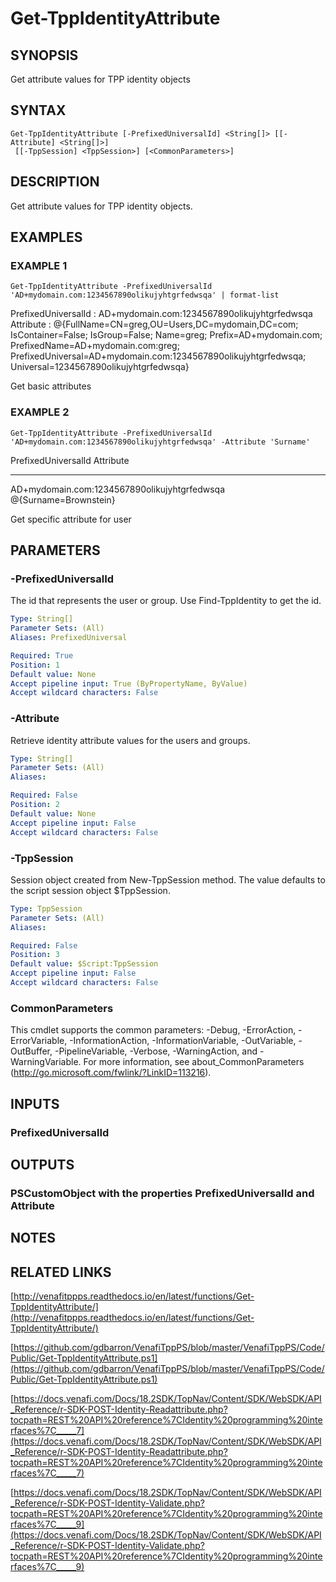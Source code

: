 # Get-TppIdentityAttribute

## SYNOPSIS
Get attribute values for TPP identity objects

## SYNTAX

```
Get-TppIdentityAttribute [-PrefixedUniversalId] <String[]> [[-Attribute] <String[]>]
 [[-TppSession] <TppSession>] [<CommonParameters>]
```

## DESCRIPTION
Get attribute values for TPP identity objects.

## EXAMPLES

### EXAMPLE 1
```
Get-TppIdentityAttribute -PrefixedUniversalId 'AD+mydomain.com:1234567890olikujyhtgrfedwsqa' | format-list
```

PrefixedUniversalId : AD+mydomain.com:1234567890olikujyhtgrfedwsqa
Attribute           : @{FullName=CN=greg,OU=Users,DC=mydomain,DC=com; IsContainer=False; IsGroup=False; Name=greg; Prefix=AD+mydomain.com;
                      PrefixedName=AD+mydomain.com:greg; PrefixedUniversal=AD+mydomain.com:1234567890olikujyhtgrfedwsqa; Universal=1234567890olikujyhtgrfedwsqa}

Get basic attributes

### EXAMPLE 2
```
Get-TppIdentityAttribute -PrefixedUniversalId 'AD+mydomain.com:1234567890olikujyhtgrfedwsqa' -Attribute 'Surname'
```

PrefixedUniversalId                              Attribute
-------------------                              ---------
AD+mydomain.com:1234567890olikujyhtgrfedwsqa     @{Surname=Brownstein}

Get specific attribute for user

## PARAMETERS

### -PrefixedUniversalId
The id that represents the user or group. 
Use Find-TppIdentity to get the id.

```yaml
Type: String[]
Parameter Sets: (All)
Aliases: PrefixedUniversal

Required: True
Position: 1
Default value: None
Accept pipeline input: True (ByPropertyName, ByValue)
Accept wildcard characters: False
```

### -Attribute
Retrieve identity attribute values for the users and groups.

```yaml
Type: String[]
Parameter Sets: (All)
Aliases:

Required: False
Position: 2
Default value: None
Accept pipeline input: False
Accept wildcard characters: False
```

### -TppSession
Session object created from New-TppSession method. 
The value defaults to the script session object $TppSession.

```yaml
Type: TppSession
Parameter Sets: (All)
Aliases:

Required: False
Position: 3
Default value: $Script:TppSession
Accept pipeline input: False
Accept wildcard characters: False
```

### CommonParameters
This cmdlet supports the common parameters: -Debug, -ErrorAction, -ErrorVariable, -InformationAction, -InformationVariable, -OutVariable, -OutBuffer, -PipelineVariable, -Verbose, -WarningAction, and -WarningVariable.
For more information, see about_CommonParameters (http://go.microsoft.com/fwlink/?LinkID=113216).

## INPUTS

### PrefixedUniversalId
## OUTPUTS

### PSCustomObject with the properties PrefixedUniversalId and Attribute
## NOTES

## RELATED LINKS

[http://venafitppps.readthedocs.io/en/latest/functions/Get-TppIdentityAttribute/](http://venafitppps.readthedocs.io/en/latest/functions/Get-TppIdentityAttribute/)

[https://github.com/gdbarron/VenafiTppPS/blob/master/VenafiTppPS/Code/Public/Get-TppIdentityAttribute.ps1](https://github.com/gdbarron/VenafiTppPS/blob/master/VenafiTppPS/Code/Public/Get-TppIdentityAttribute.ps1)

[https://docs.venafi.com/Docs/18.2SDK/TopNav/Content/SDK/WebSDK/API_Reference/r-SDK-POST-Identity-Readattribute.php?tocpath=REST%20API%20reference%7CIdentity%20programming%20interfaces%7C_____7](https://docs.venafi.com/Docs/18.2SDK/TopNav/Content/SDK/WebSDK/API_Reference/r-SDK-POST-Identity-Readattribute.php?tocpath=REST%20API%20reference%7CIdentity%20programming%20interfaces%7C_____7)

[https://docs.venafi.com/Docs/18.2SDK/TopNav/Content/SDK/WebSDK/API_Reference/r-SDK-POST-Identity-Validate.php?tocpath=REST%20API%20reference%7CIdentity%20programming%20interfaces%7C_____9](https://docs.venafi.com/Docs/18.2SDK/TopNav/Content/SDK/WebSDK/API_Reference/r-SDK-POST-Identity-Validate.php?tocpath=REST%20API%20reference%7CIdentity%20programming%20interfaces%7C_____9)

